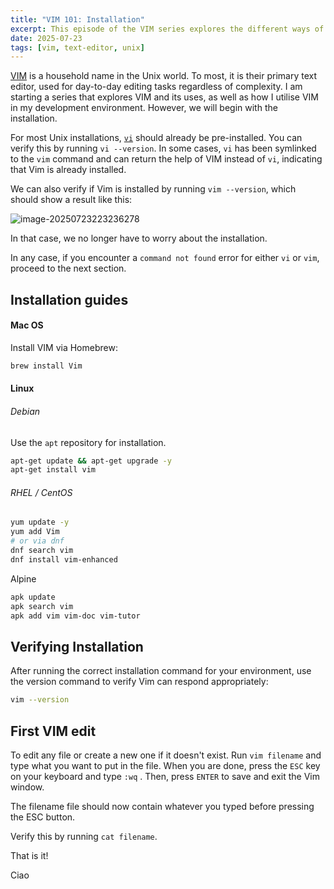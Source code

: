 ```yaml
---
title: "VIM 101: Installation"
excerpt: This episode of the VIM series explores the different ways of setting up Vim on different environments.
date: 2025-07-23
tags: [vim, text-editor, unix]
---
```


[VIM](https://www.vim.org/) is a household name in the Unix world. To most, it is their primary text editor, used for day-to-day editing tasks regardless of complexity. I am starting a series that explores VIM and its uses, as well as how I utilise VIM in my development environment. However, we will begin with the installation.

For most Unix installations, [`vi`](https://en.wikipedia.org/wiki/Vi_(text_editor)) should already be pre-installed. You can verify this by running `vi --version`. In some cases, `vi` has been symlinked to the `vim` command and can return the help of VIM instead of `vi`, indicating that Vim is already installed.

We can also verify if Vim is installed by running `vim --version`, which should show a result like this:

![image-20250723223236278](/assets/image-20250723223236278.png)

In that case, we no longer have to worry about the installation. 

In any case, if you encounter a `command not found` error for either `vi` or `vim`, proceed to the next section.

## Installation guides

#### Mac OS

Install VIM via Homebrew:

```bash
brew install Vim
```

#### Linux

###### Debian

Use the `apt` repository for installation.

```bash
apt-get update && apt-get upgrade -y
apt-get install vim
```

###### RHEL / CentOS

```bash
yum update -y
yum add Vim
# or via dnf
dnf search vim
dnf install vim-enhanced
```

Alpine

```bash
apk update
apk search vim
apk add vim vim-doc vim-tutor
```

## Verifying Installation

After running the correct installation command for your environment, use the version command to verify Vim can respond appropriately:

```bash
vim --version
```

## First VIM edit
To edit any file or create a new one if it doesn't exist. Run `vim filename` and type what you want to put in the file. When you are done, press the `ESC` key on your keyboard and type `:wq` . Then, press `ENTER` to save and exit the Vim window.

The filename file should now contain whatever you typed before pressing the ESC button.

Verify this by running `cat filename`.

That is it!

Ciao
